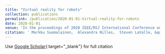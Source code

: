 ```yaml
---
title: "Virtual reality for robots"
collection: publications
permalink: /publication/2020-01-01-Virtual-reality-for-robots
date: 2020-01-01
venue: 'In the proceedings of 2020 IEEE/RSJ International Conference on Intelligent Robots and Systems (IROS)'
citation: ' Markku Suomalainen,  Alexandra Nilles,  Steven LaValle, &quot;Virtual reality for robots.&quot; In the proceedings of 2020 IEEE/RSJ International Conference on Intelligent Robots and Systems (IROS), 2020.'
---
```

Use [Google Scholar](https://scholar.google.com/scholar?q=Virtual+reality+for+robots){:target="_blank"} for full citation